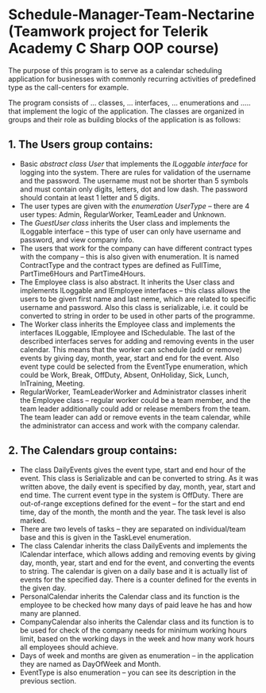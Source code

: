 # Schedule-Manager-Team-Nectarine (Teamwork project for Telerik Academy C Sharp OOP course)

The purpose of this program is to serve as a calendar scheduling application for businesses with commonly recurring activities of predefined type as the call-centers for example.

The program consists of … classes, … interfaces, … enumerations and ….. that implement the logic of the application. The classes are organized in groups and their role as building blocks of the application is as follows:

## 1.	The Users group contains:
 -	Basic *abstract class User* that implements the *ILoggable interface* for logging into the system. There are rules for validation of the username and the password. The username must not be shorter than 5 symbols and must contain only digits, letters, dot and low dash. The password should contain at least 1 letter and 5 digits.
 -	The user types are given with the *enumeration UserType* – there are 4 user types: Admin, RegularWorker, TeamLeader and Unknown.
 -	The *GuestUser class* inherits the User class and implements the ILoggable interface – this type of user can only have username and password, and view company info.
 -	The users that work for the company can have different contract types with the company – this is also given with enumeration. It is named ContractType and the contract types are defined as FullTime, PartTime6Hours and PartTime4Hours.
 -	The Employee class is also abstract. It inherits the User class and implements ILoggable and IEmployee interfaces – this class allows the users to be given first name and last neme, which are related to specific username and password. Also this class is serializable, i.e. it could be converted to string in order to be used in other parts of the programme.
 -	The Worker class inherits the Employee class and implements the interfaces ILoggable, IEmployee and ISchedulable. The last of the described interfaces serves for adding and removing events in the user calendar. This means that the worker can schedule (add or remove) events by giving day, month, year, start and end for the event. Also event type could be selected from the EventType enumeration, which could be Work, Break, OffDuty, Absent, OnHoliday, Sick, Lunch, InTraining, Meeting.
 -	RegularWorker, TeamLeaderWorker and Administrator classes inherit the Employee class – regular worker could be a team member, and the team leader additionally could add or release members from the team. The team leader can add or remove events in the team calendar, while the administrator can access and work with the company calendar.

## 2.	The Calendars group contains:
-	The class DailyEvents gives the event type, start and end hour of the event. This class is Serializable and can be converted to string. As it was written above, the daily event is specified by day, month, year, start and end time. The current event type in the system is OffDuty. There are out-of-range exceptions defined for the event – for the start and end time, day of the month, the month and the year. The task level is also marked.
-	There are two levels of tasks – they are separated on individual/team base and this is given in the TaskLevel enumeration.
-	The class Calendar inherits the class DailyEvents and implements the ICalendar interface, which allows adding and removing events by giving day, month, year, start and end for the event, and converting the events to string. The calendar is given on a daily base and it is actually list of events for the specified day. There is a counter defined for the events in the given day.
-	PersonalCalendar inherits the Calendar class and its function is the employee to be checked how many days of paid leave he has and how many are planned.
-	CompanyCalendar also inherits the Calendar class and its function is to be used for check of the company needs for minimum working hours limit, based on the working days in the week and how many work hours all employees should achieve.
-	Days of week and months are given as enumeration – in the application they are named as DayOfWeek and Month.
-	EventType is also enumeration – you can see its description in the previous section.

